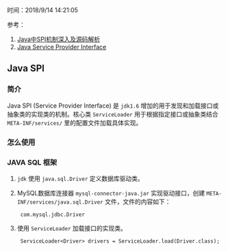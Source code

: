 时间：2018/9/14 14:21:05   

参考：  

1. [Java中SPI机制深入及源码解析](https://cxis.me/2017/04/17/Java%E4%B8%ADSPI%E6%9C%BA%E5%88%B6%E6%B7%B1%E5%85%A5%E5%8F%8A%E6%BA%90%E7%A0%81%E8%A7%A3%E6%9E%90/)
2. [Java Service Provider Interface](https://www.baeldung.com/java-spi)

## Java SPI  

###  简介   

Java SPI (Service Provider Interface) 是 `jdk1.6` 增加的用于发现和加载接口或抽象类的实现类的机制。核心类 `ServiceLoader` 用于根据指定接口或抽象类结合 `META-INF/services/` 里的配置文件加载具体实现。  

### 怎么使用      

### JAVA SQL 框架
  
1. `jdk` 使用 `java.sql.Driver` 定义数据库驱动类。 

2. MySQL数据库连接器 `mysql-connector-java.jar` 实现驱动接口，创建 `META-INF/services/java.sql.Driver` 文件，文件的内容如下：

	    com.mysql.jdbc.Driver

3. 使用 `ServiceLoader` 加载接口的实现类。

		ServiceLoader<Driver> drivers = ServiceLoader.load(Driver.class); 
